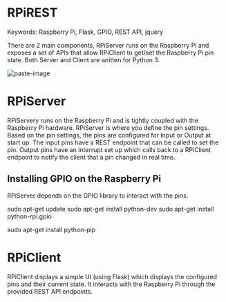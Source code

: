 # RPiREST
Keywords: Raspberry Pi, Flask, GPIO, REST API, jquery

There are 2 main components, RPiServer runs on the Raspberry Pi and exposes a set of APIs that allow RPiClient to
get/set the Raspberry Pi pin state.
Both Server and Client are written for Python 3.

![paste-image](https://raw.github.com/ronjohn/RPiREST/RPiREST-DataFlow.png)

# RPiServer
RPiServery runs on the Raspberry Pi and is tightly coupled with the Raspberry Pi hardware.  RPiServer is where you define
the pin settings.
Based on the pin settings, the pins are configured for Input or Output at start up.  The input pins have a REST endpoint
that can be called to set the pin.  Output pins have an interrupt set up which calls back to a RPiClient endpoint to
notify the client that a pin changed in real time.

## Installing GPIO on the Raspberry Pi
RPiServer depends on the GPIO library to interact with the pins.

sudo apt-get update
sudo apt-get install python-dev
sudo apt-get install python-rpi.gpio

sudo apt-get install python-pip

# RPiClient
RPiClient displays a simple UI (using Flask) which displays the configured pins and their current state.  It
interacts with the Raspberry Pi through the provided REST API endpoints.